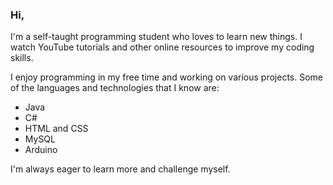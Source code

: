 <html>
 <head>
  
 </head>



 <body>
  
   <h3>Hi,</h3>

   <p>I'm a self-taught programming student who loves to learn new things. I watch YouTube tutorials and other online resources to improve my coding skills.</p>
   
   <p>I enjoy programming in my free time and working on various projects. Some of the languages and technologies that I know are:</p>
   
   <ul>
     <li>Java</li>
     <li>C#</li>
     <li>HTML and CSS</li>
     <li>MySQL</li>
     <li>Arduino</li>
   </ul>
 
   <p>I'm always eager to learn more and challenge myself.</p>

  
 </body>


</html>

